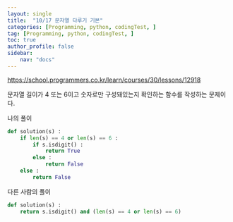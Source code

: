 ```yaml
---
layout: single
title:  "10/17 문자열 다루기 기본"
categories: [Programming, python, codingTest, ]
tag: [Programming, python, codingTest, ]
toc: true
author_profile: false
sidebar:
    nav: "docs"
---
```


https://school.programmers.co.kr/learn/courses/30/lessons/12918

문자열 길이가 4 또는 6이고 숫자로만 구성돼있는지 확인하는 함수를 작성하는 문제이다.



나의 풀이

```python
def solution(s) :
    if len(s) == 4 or len(s) == 6 :
        if s.isdigit() :
            return True
        else :
            return False
	else :
        return False
```



다른 사람의 풀이

```python
def solution(s) :
    return s.isdigit() and (len(s) == 4 or len(s) == 6)
```

